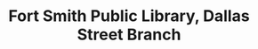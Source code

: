 ---
layout: repo
title: "Fort Smith Public Library, Dallas Street Branch"
id: 1256
permalink: repos/1256/
---